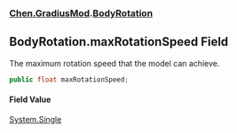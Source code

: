 
### [Chen.GradiusMod](./Chen-GradiusMod 'Chen.GradiusMod').[BodyRotation](./Chen-GradiusMod-BodyRotation 'Chen.GradiusMod.BodyRotation')

## BodyRotation.maxRotationSpeed Field
The maximum rotation speed that the model can achieve.  
```csharp
public float maxRotationSpeed;
```

#### Field Value
[System.Single](https://docs.microsoft.com/en-us/dotnet/api/System.Single 'System.Single')  
